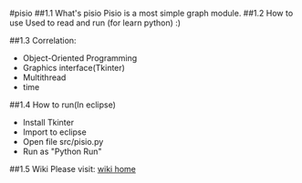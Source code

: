 #pisio 
##1.1 What's pisio
Pisio is a most simple graph module.
##1.2 How to use
Used to read and run (for learn python) :)

##1.3 Correlation:
- Object-Oriented Programming
- Graphics interface(Tkinter)
- Multithread
- time

##1.4 How to run(In eclipse)
- Install Tkinter
- Import to eclipse
- Open file src/pisio.py
- Run as "Python Run"

##1.5 Wiki
Please visit: <a href="https://github.com/deyuwang/pisio/wiki">wiki home</a>
